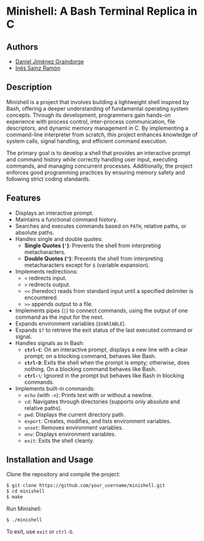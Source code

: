 # Minishell: A Bash Terminal Replica in C

## Authors
- [Daniel Jiménez Graindorge](https://github.com/BishopVK)
- [Inés Sainz Ramón](https://github.com/ines-sainz)

## Description
Minishell is a project that involves building a lightweight shell inspired by Bash, offering a deeper understanding of fundamental operating system concepts. Through its development, programmers gain hands-on experience with process control, inter-process communication, file descriptors, and dynamic memory management in C. By implementing a command-line interpreter from scratch, this project enhances knowledge of system calls, signal handling, and efficient command execution.

The primary goal is to develop a shell that provides an interactive prompt and command history while correctly handling user input, executing commands, and managing concurrent processes. Additionally, the project enforces good programming practices by ensuring memory safety and following strict coding standards.

## Features
- Displays an interactive prompt.
- Maintains a functional command history.
- Searches and executes commands based on `PATH`, relative paths, or absolute paths.
- Handles single and double quotes:
  - **Single Quotes (`'`)**: Prevents the shell from interpreting metacharacters.
  - **Double Quotes (`"`)**: Prevents the shell from interpreting metacharacters except for `$` (variable expansion).
- Implements redirections:
  - `<` redirects input.
  - `>` redirects output.
  - `<<` (heredoc) reads from standard input until a specified delimiter is encountered.
  - `>>` appends output to a file.
- Implements pipes (`|`) to connect commands, using the output of one command as the input for the next.
- Expands environment variables (`$VARIABLE`).
- Expands `$?` to retrieve the exit status of the last executed command or signal.
- Handles signals as in Bash:
  - **`ctrl-C`**: On an interactive prompt, displays a new line with a clear prompt; on a blocking command, behaves like Bash.
  - **`ctrl-D`**: Exits the shell when the prompt is empty; otherwise, does nothing. On a blocking command behaves like Bash.
  - **`ctrl-\`**: Ignored in the prompt but behaves like Bash in blocking commands.
- Implements built-in commands:
  - `echo` (with `-n`): Prints text with or without a newline.
  - `cd`: Navigates through directories (supports only absolute and relative paths).
  - `pwd`: Displays the current directory path.
  - `export`: Creates, modifies, and lists environment variables.
  - `unset`: Removes environment variables.
  - `env`: Displays environment variables.
  - `exit`: Exits the shell cleanly.

## Installation and Usage

Clone the repository and compile the project:

```sh
$ git clone https://github.com/your_username/minishell.git
$ cd minishell
$ make
```

Run Minishell:

```sh
$ ./minishell
```

To exit, use `exit` or `ctrl-D`.
